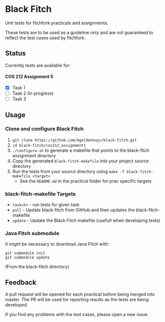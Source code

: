 Black Fitch
===========
Unit tests for fitchfork practicals and assignments.

These tests are to be used as a guideline only and are not guaranteed to reflect the test cases used by fitchfork.

## Status
Currently tests are available for:
#### COS 212 Assignment 5
- [X] Task 1
- [ ] Task 2 (In progress)
- [ ] Task 3

## Usage
### Clone and configure Black Fitch
1. `git clone https://github.com/egeldenhuys/black-fitch.git`
2. `cd black-fitch/cos212_assignment1`
3. `./configure.sh` to generate a makefile that points to the black-fitch assignment directory
4. Copy the generated `black-fitch-makefile` into your project source directory
5. Run the tests from your source directory using `make -f black-fitch-makefile <target>`
	- See the `README.md` in the practical folder for prac specific targets

### black-fitch-makefile Targets
- `task<X>` - run tests for given task
- `pull` - Update black-fitch from GitHub and then updates the black-fitch-makefile
- `update` - Update the Black Fitch makefile (usefull when developing tests)

### Java Fitch submodule
It might be necessary to download Java Fitch with:

```
git submodule init
git submodule update
```
(From the black-fitch directory)

## Feedback
A pull request will be opened for each practical before being merged into master.
The PR will be used for reporting results as the tests are being developed.

If you find any problems with the test cases, please open a new issue.
